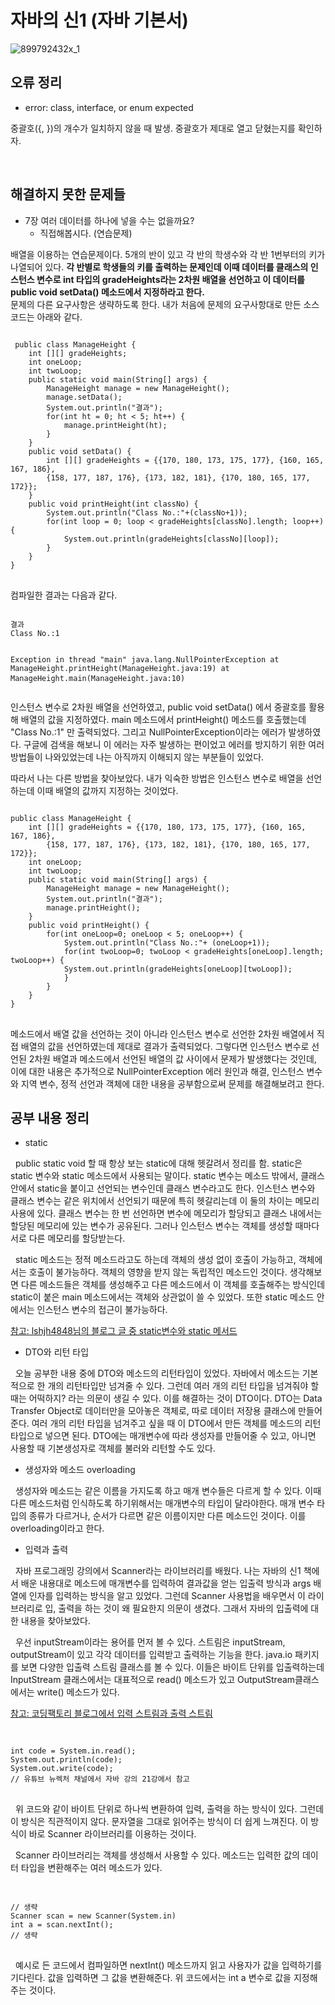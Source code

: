 # 자바의 신1 (자바 기본서)
![899792432x_1](https://user-images.githubusercontent.com/52964052/91174549-63ef1400-e71a-11ea-90e7-c92698c797b4.jpg)
## 오류 정리
  -  error: class, interface, or enum expected <br>
 <p>  중괄호({, })의 개수가 일치하지 않을 때 발생. 중괄호가 제대로 열고 닫혔는지를 확인하자. </p>
 <br>
 
 ## 해결하지 못한 문제들
- 7장 여러 데이터를 하나에 넣을 수는 없을까요? 
  - 직접해봅시다. (연습문제) 
<p>  배열을 이용하는 연습문제이다. 5개의 반이 있고 각 반의 학생수와 각 반 1번부터의 키가 나열되어 있다. <strong>각 반별로 학생들의 키를 출력하는 문제인데 이때 데이터를 클래스의 인스턴스 변수로 int 타입의 gradeHeights라는 2차원 배열을 선언하고 이 데이터를 public void setData() 메소드에서 지정하라고 한다. </strong> <br>
문제의 다른 요구사항은 생략하도록 한다. 내가 처음에 문제의 요구사항대로 만든 소스코드는 아래와 같다. <br>
<pre>
<code>
 public class ManageHeight {
    int [][] gradeHeights;
    int oneLoop;
    int twoLoop;
    public static void main(String[] args) {
        ManageHeight manage = new ManageHeight();
        manage.setData();
        System.out.println("결과");
        for(int ht = 0; ht < 5; ht++) {
            manage.printHeight(ht);
        }
    }
    public void setData() {
        int [][] gradeHeights = {{170, 180, 173, 175, 177}, {160, 165, 167, 186}, 
        {158, 177, 187, 176}, {173, 182, 181}, {170, 180, 165, 177, 172}};
    }
    public void printHeight(int classNo) {
        System.out.println("Class No.:"+(classNo+1));
        for(int loop = 0; loop < gradeHeights[classNo].length; loop++) {
            System.out.println(gradeHeights[classNo][loop]);
        }
    }
}
</code>
</pre>
컴파일한 결과는 다음과 같다.
<pre>
<code>
결과
Class No.:1

Exception in thread "main" java.lang.NullPointerException
	at ManageHeight.printHeight(ManageHeight.java:19)
	at ManageHeight.main(ManageHeight.java:10)
</code>
</pre>
<p> 인스턴스 변수로 2차원 배열을 선언하였고, public void setData() 에서 중괄호를 활용해 배열의 값을 지정하였다. main 메소드에서 printHeight() 메소드를 호출했는데 "Class No.:1" 만 출력되었다. 그리고 NullPointerException이라는 에러가 발생하였다. 구글에 검색을 해보니 이 에러는 자주 발생하는 편이었고 에러를 방지하기 위한 여러 방법들이 나와있었는데 나는 아직까지 이해되지 않는 부분들이 있었다. </p>
<p> 따라서 나는 다른 방법을 찾아보았다. 내가 익숙한 방법은 인스턴스 변수로 배열을 선언하는데 이때 배열의 값까지 지정하는 것이었다. </p>
<pre>
<code>
public class ManageHeight {
    int [][] gradeHeights = {{170, 180, 173, 175, 177}, {160, 165, 167, 186}, 
        {158, 177, 187, 176}, {173, 182, 181}, {170, 180, 165, 177, 172}};
    int oneLoop;
    int twoLoop;
    public static void main(String[] args) {
        ManageHeight manage = new ManageHeight();
        System.out.println("결과");
        manage.printHeight();
    }
    public void printHeight() {
        for(int oneLoop=0; oneLoop < 5; oneLoop++) {
            System.out.println("Class No.:"+ (oneLoop+1));
            for(int twoLoop=0; twoLoop < gradeHeights[oneLoop].length; twoLoop++) {
            System.out.println(gradeHeights[oneLoop][twoLoop]);
            }
        }
    }
}
</code>
</pre>
<p> 메소드에서 배열 값을 선언하는 것이 아니라 인스턴스 변수로 선언한 2차원 배열에서 직접 배열의 값을 선언하였는데 제대로 결과가 출력되었다. 그렇다면 인스턴스 변수로 선언된 2차원 배열과 메소드에서 선언된 배열의 값 사이에서 문제가 발생했다는 것인데, 이에 대한 내용은 추가적으로 NullPointerException 에러 원인과 해결, 인스턴스 변수와 지역 변수, 정적 선언과 객체에 대한 내용을 공부함으로써 문제를 해결해보려고 한다. </p>
  
## 공부 내용 정리
* static 

<p> &nbsp public static void 할 때 항상 보는 static에 대해 헷갈려서 정리를 함. static은 static 변수와 static 메소드에서 사용되는 말이다. static 변수는 메소드 밖에서, 클래스 안에서 static을 붙이고 선언되는 변수인데 클래스 변수라고도 한다. 인스턴스 변수와 클래스 변수는 같은 위치에서 선언되기 때문에 특히 헷갈리는데 이 둘의 차이는 메모리 사용에 있다. 클래스 변수는 한 번 선언하면 변수에 메모리가 할당되고 클래스 내에서는 할당된 메모리에 있는 변수가 공유된다. 그러나 인스턴스 변수는 객체를 생성할 때마다 서로 다른 메모리를 할당받는다. </p>

<p> &nbsp static 메소드는 정적 메소드라고도 하는데 객체의 생성 없이 호출이 가능하고, 객체에서는 호출이 불가능하다. 객체의 영향을 받지 않는 독립적인 메소드인 것이다. 생각해보면 다른 메소드들은 객체를 생성해주고 다른 메소드에서 이 객체를 호출해주는 방식인데 static이 붙은 main 메소드에서는 객체와 상관없이 쓸 수 있었다. 또한 static 메소드 안에서는 인스턴스 변수의 접근이 불가능하다. </p>

[참고: lshjh4848님의 블로그 글 중 static변수와 static 메서드](https://velog.io/@lshjh4848/static%EB%B3%80%EC%88%98%EC%99%80-static-%EB%A9%94%EC%84%9C%EB%93%9C-final-xpk2l8e7g0)

* DTO와 리턴 타입

<p> &nbsp 오늘 공부한 내용 중에 DTO와 메소드의 리턴타입이 있었다. 자바에서 메소드는 기본적으로 한 개의 리턴타입만 넘겨줄 수 있다. 그런데 여러 개의 리턴 타입을 넘겨줘야 할 때는 어떡하지? 라는 의문이 생길 수 있다. 이를 해결하는 것이 DTO이다. DTO는 Data Transfer Object로 데이터만을 모아놓은 객체로, 따로 데이터 저장용 클래스에 만들어준다. 여러 개의 리턴 타입을 넘겨주고 싶을 때 이 DTO에서 만든 객체를 메소드의 리턴타입으로 넣으면 된다. DTO에는 매개변수에 따라 생성자를 만들어줄 수 있고, 아니면 사용할 때 기본생성자로 객체를 불러와 리턴할 수도 있다. 
</p>

* 생성자와 메소드 overloading

<p> &nbsp 생성자와 메소드는 같은 이름을 가지도록 하고 매개 변수들은 다르게 할 수 있다. 이때 다른 메소드처럼 인식하도록 하기위해서는 매개변수의 타입이 달라야한다. 매개 변수 타입의 종류가 다르거나, 순서가 다르면 같은 이름이지만 다른 메소드인 것이다. 이를 overloading이라고 한다.
</p>

* 입력과 출력

<p> &nbsp 자바 프로그래밍 강의에서 Scanner라는 라이브러리를 배웠다. 나는 자바의 신1 책에서 배운 내용대로 메소드에 매개변수를 입력하여 결과값을 얻는 입출력 방식과 args 배열에 인자를 입력하는 방식을 알고 있었다. 그런데 Scanner 사용법을 배우면서 이 라이브러리로 입, 출력을 하는 것이 왜 필요한지 의문이 생겼다. 그래서 자바의 입출력에 대한 내용을 찾아보았다. </p> 
<p> &nbsp 우선 inputStream이라는 용어를 먼저 볼 수 있다. 스트림은 inputStream, outputStream이 있고 각각 데이터를 입력받고 출력하는 기능을 한다. java.io 패키지를 보면 다양한 입출력 스트림 클래스를 볼 수 있다. 이들은 바이트 단위를 입출력하는데 InputStream 클래스에서는 대표적으로 read() 메소드가 있고 OutputStream클래스에서는 write() 메소드가 있다. 
	
	
[참고: 코딩팩토리 블로그에서 입력 스트림과 출력 스트림](https://coding-factory.tistory.com/281)</p>
<pre>	
<code>
int code = System.in.read();
System.out.println(code);
System.out.write(code);
// 유튜브 뉴렉처 채널에서 자바 강의 21강에서 참고
</code>
</pre>	

<p> &nbsp 위 코드와 같이 바이트 단위로 하나씩 변환하여 입력, 출력을 하는 방식이 있다. 그런데 이 방식은 직관적이지 않다. 문자열을 그대로 읽어주는 방식이 더 쉽게 느껴진다. 이 방식이 바로 Scanner 라이브러리를 이용하는 것이다. 
</p>
<p> &nbsp Scanner 라이브러리는 객체를 생성해서 사용할 수 있다. 메소드는 입력한 값의 데이터 타입을 변환해주는 여러 메소드가 있다. 
</p>

<pre>	
<code>
// 생략
Scanner scan = new Scanner(System.in)
int a = scan.nextInt();
// 생략
</code>
</pre>	
	 
<p> &nbsp 예시로 든 코드에서 컴파일하면 nextInt() 메소드까지 읽고 사용자가 값을 입력하기를 기다린다. 값을 입력하면 그 값을 변환해준다. 위 코드에서는 int a 변수로 값을 지정해주는 것이다. 
</p>
